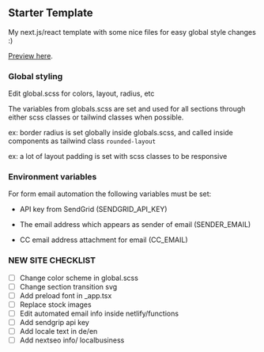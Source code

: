 ## Starter Template

My next.js/react template with some nice files for easy global style changes :)

[Preview here](https://urlicic-starter-template.netlify.app/en).

### Global styling

Edit global.scss for colors, layout, radius, etc

The variables from globals.scss are set and used for all sections through either scss classes or tailwind classes when possible.

ex: border radius is set globally inside globals.scss, and called inside components as tailwind class `rounded-layout`

ex: a lot of layout padding is set with scss classes to be responsive

### Environment variables

For form email automation the following variables must be set:

- API key from SendGrid
  (SENDGRID_API_KEY)

- The email address which appears as sender of email
  (SENDER_EMAIL)

- CC email address attachment for email
  (CC_EMAIL)

### NEW SITE CHECKLIST

- [ ] Change color scheme in global.scss
- [ ] Change section transition svg
- [ ] Add preload font in \_app.tsx
- [ ] Replace stock images
- [ ] Edit automated email info inside netlify/functions
- [ ] Add sendgrip api key
- [ ] Add locale text in de/en
- [ ] Add nextseo info/ localbusiness
